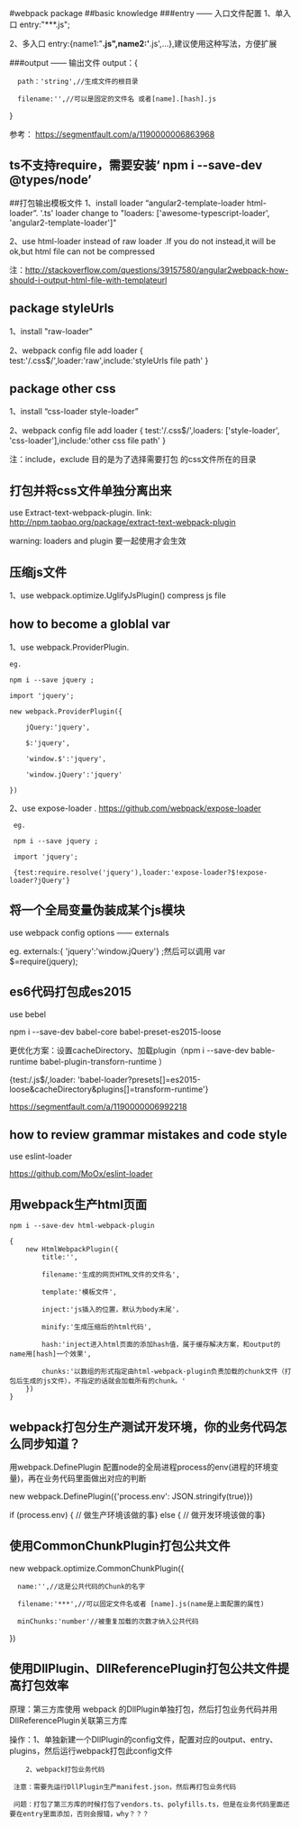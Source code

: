#webpack package
##basic knowledge
###entry —— 入口文件配置
 1、单入口 entry:"***.js";

 2、多入口 entry:{name1:"**.js",name2:'**.js',...},建议使用这种写法，方便扩展

###output —— 输出文件
  output：{

      path：'string',//生成文件的根目录 
      
      filename:'',//可以是固定的文件名 或者[name].[hash].js

  }

参考： https://segmentfault.com/a/1190000006863968

## ts不支持require，需要安装‘ npm i --save-dev @types/node’

##打包输出模板文件
 1、install loader “angular2-template-loader html-loader”. '.ts' loader change to "loaders: ['awesome-typescript-loader', 'angular2-template-loader']"
 
 2、use html-loader instead of raw loader .If you do not instead,it will be ok,but html file can not be compressed 
 
 注：http://stackoverflow.com/questions/39157580/angular2webpack-how-should-i-output-html-file-with-templateurl

## package styleUrls 
 1、install "raw-loader" 

 2、webpack config file add loader { test:'/\.css$/',loader:'raw',include:'styleUrls file path' } 

## package other css
 1、install “css-loader style-loader”
 
 2、webpack config file add loader { test:'/\.css$/',loaders: ['style-loader', 'css-loader'],include:'other css file path' }
 
 注：include，exclude 目的是为了选择需要打包 的css文件所在的目录
  
## 打包并将css文件单独分离出来
  use Extract-text-webpack-plugin.  link: http://npm.taobao.org/package/extract-text-webpack-plugin
  
  warning: loaders and plugin 要一起使用才会生效
  
## 压缩js文件
 1、use webpack.optimize.UglifyJsPlugin() compress js file


## how to become a globlal var 
 1、use webpack.ProviderPlugin.
   
    eg.

    npm i --save jquery ;

    import 'jquery';

    new webpack.ProviderPlugin({

        jQuery:'jquery',
        
        $:'jquery',

        'window.$':'jquery',
        
        'window.jQuery':'jquery'
   
    })

  2、use expose-loader  . https://github.com/webpack/expose-loader
     
     eg.
    
     npm i --save jquery ;

     import 'jquery';

     {test:require.resolve('jquery'),loader:'expose-loader?$!expose-loader?jQuery'}


## 将一个全局变量伪装成某个js模块
   use webpack config options —— externals 

   eg. externals:{ 'jquery':'window.jQuery'} ;然后可以调用 var $=require(jquery);   

## es6代码打包成es2015
  use bebel 

  npm i --save-dev babel-core babel-preset-es2015-loose
  
  更优化方案：设置cacheDirectory、加载plugin（npm i --save-dev bable-runtime babel-plugin-transforn-runtime ）

  {test:/\.js$/,loader: 'babel-loader?presets[]=es2015-loose&cacheDirectory&plugins[]=transform-runtime'}

  https://segmentfault.com/a/1190000006992218

## how to review grammar mistakes and code style
   use eslint-loader

   https://github.com/MoOx/eslint-loader

## 用webpack生产html页面
    npm i --save-dev html-webpack-plugin

    {
        new HtmlWebpackPlugin({
            title:'',

            filename:'生成的网页HTML文件的文件名',

            template:'模板文件',

            inject:'js插入的位置，默认为body末尾'，

            minify:'生成压缩后的html代码',

            hash:'inject进入html页面的添加hash值，属于缓存解决方案，和output的name用[hash]一个效果',

            chunks:'以数组的形式指定由html-webpack-plugin负责加载的chunk文件（打包后生成的js文件），不指定的话就会加载所有的chunk。'
        })
    }

## webpack打包分生产测试开发环境，你的业务代码怎么同步知道？
  用webpack.DefinePlugin 配置node的全局进程process的env(进程的环境变量)，再在业务代码里面做出对应的判断

  new webpack.DefinePlugin({'process.env': JSON.stringify(true)})

  if (process.env) { // 做生产环境该做的事} else { // 做开发环境该做的事}

## 使用CommonChunkPlugin打包公共文件
  new webpack.optimize.CommonChunkPlugin({

      name:'',//这是公共代码的Chunk的名字

      filename:'***',//可以固定文件名或者 [name].js(name是上面配置的属性)

      minChunks:'number'//被重复加载的次数才纳入公共代码

  })

## 使用DllPlugin、DllReferencePlugin打包公共文件提高打包效率
  原理：第三方库使用 webpack 的DllPlugin单独打包，然后打包业务代码并用DllReferencePlugin关联第三方库
  
  操作：1、单独新建一个DllPlugin的config文件，配置对应的output、entry、plugins，然后运行webpack打包此config文件
        
        2、webpack打包业务代码

     注意：需要先运行DllPlugin生产manifest.json，然后再打包业务代码

     问题：打包了第三方库的时候打包了vendors.ts、polyfills.ts，但是在业务代码里面还要在entry里面添加，否则会报错，why？？？
